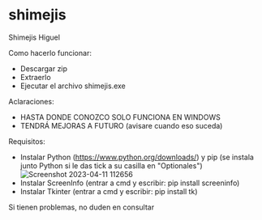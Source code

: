 # shimejis
Shimejis Higuel

Como hacerlo funcionar:
- Descargar zip
- Extraerlo
- Ejecutar el archivo shimejis.exe

Aclaraciones:
- HASTA DONDE CONOZCO SOLO FUNCIONA EN WINDOWS
- TENDRÁ MEJORAS A FUTURO (avisare cuando eso suceda)

Requisitos:
- Instalar Python (https://www.python.org/downloads/) y pip (se instala junto Python si le das tick a su casilla en "Optionales")
![Screenshot 2023-04-11 112656](https://user-images.githubusercontent.com/99780571/231194833-a32eb114-fbdf-4302-9e1c-fb2101a34c8e.png)
- Instalar ScreenInfo (entrar a cmd y escribir: pip install screeninfo)
- Instalar Tkinter (entrar a cmd y escribir: pip install tk)

Si tienen problemas, no duden en consultar
